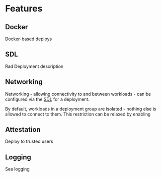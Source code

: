 # Features

## Docker

Docker-based deploys

## SDL

Rad Deployment description

## Networking

Networking - allowing connectivity to and between workloads - can be configured via the [SDL](../documentation/sdl.md) for a deployment.

By default, workloads in a deployment group are isolated - nothing else is allowed to connect to them. This restriction can be relaxed by enabling

## Attestation

Deploy to trusted users

## Logging

See logging

